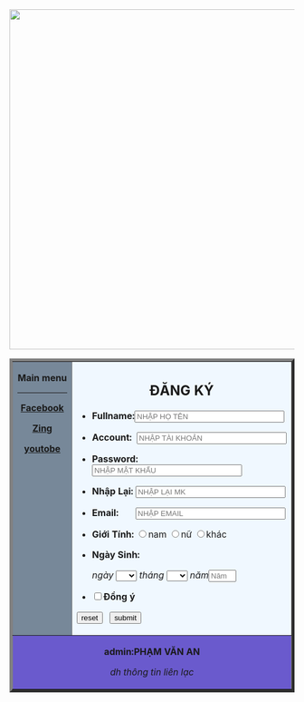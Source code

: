 ﻿<!DOCTYPE html>
<html>
<head>
<meta charset="UTF-8"/>
<title>bài tập về HTML</title>
</head>
<body background="http://khcn.cinet.vn/UserFiles/Image/Gallery/Photo/6247_1920x12000609152231.jpg">
<th>
<center><img src="https://encrypted-tbn2.gstatic.com/images?q=tbn:ANd9GcSzwZcexlxuJP1jnhrDVTVHP03zH2IW3-Plo-aI5g89j7W0Y6Ju" width="600"/></center>
</th>
<table width="600" border="5" align="center">
	<td width="160px" border="5"align="center" valign="top"bgcolor="LightSlateGray">
			<b><p>Main menu</p> 
			<hr></hr>
			<p><a href="https://www.facebook.com/Xiumin97" target="_blank">Facebook</a></p>
			<p><a href="http://mp3.zing.vn/" target="_blank">Zing</a></p>
			<p><a href="https://www.youtube.com/" target="_blank">youtobe</a></p>
		</nav>
	</td> 
	<td align="left"bgcolor="AliceBlue">
		<h2 align="center"> ĐĂNG KÝ</h2>
		<form name="submit" method="post">
	<ul>
		<li><b><p> Fullname:<input type="text" name="fname" size="30" placeholder="NHẬP HỌ TÊN" ></b>
		<li><b><p> Account:&nbsp;&nbsp;<input type="text" name="acc" size="30" placeholder="NHẬP TÀI KHOẢN"></b>
		<li><b><p> Password:<input type="password" name="pass" size="30" placeholder="NHẬP MẬT KHẨU"></b>
		<li><b><p> Nhập Lại:&nbsp;<input type="password" name="pass" size="30" placeholder="NHẬP LẠI MK"></b>
		<li><b><p> Email:&nbsp;&nbsp;&nbsp;&nbsp;&nbsp;&nbsp;&nbsp;<input type="email" name="mail" size="30" placeholder="NHẬP EMAIL"></b>
		<li><b><p> Giới Tính:</b>
		<label>
		<input type="radio" name="gioitinh" value="NAM" id="0"/>nam
		</label>
		<label>
		<input type="radio" name="gioitinh" value="NỮ" id="1"/>nữ
		</label>
		<label>
			<input type="radio" name="gioitinh" value="khác" id="2"/>khác
		</label>
		</p>
		<li><b><p> Ngày Sinh:</b>
		<br>
		<p><i>ngày</i>
			<select name="day"><option value="day"></option>
				<option value="ngày">01</option><option value="ngày">02</option><option value="ngày">03</option>
				<option value="ngày">04</option><option value="ngày">05</option><option value="ngày">06</option>
				<option value="ngày">07</option><option value="ngày">08</option><option value="ngày">09</option>
				<option value="ngày">10</option><option value="ngày">11</option><option value="ngày">12</option>
				<option value="ngày">13</option><option value="ngày">14</option><option value="ngày">15</option>
				<option value="ngày">16</option><option value="ngày">17</option><option value="ngày">18</option>
				<option value="ngày">19</option><option value="ngày">20</option><option value="ngày">21</option>
				<option value="ngày">22</option><option value="ngày">23</option><option value="ngày">24</option>
				<option value="ngày">25</option><option value="ngày">26</option><option value="ngày">27</option>
				<option value="ngày">28</option><option value="ngày">29</option><option value="ngày">30</option>
				<option value="ngày">31</option>
			</select>
			<i>tháng</i>
			<select name="month"><option value="tháng"></option>
				<option value="tháng"> 01</option><option value="tháng"> 02</option><option value="tháng"> 3</option>
				<option value="tháng"> 4</option><option value="tháng"> 5</option><option value="tháng"> 6</option>
				<option value="tháng"> 7</option><option value="tháng"> 8</option><option value="tháng"> 9</option>
				<option value="tháng"> 10</option><option value="tháng">11</option><option value="tháng">12</option>
			</select>
			<i>năm<input type="text" name="Năm" size="3" placeholder="Năm"></i>
		</p>
		<label>
			<li><b><input type="checkbox" name="đồng ý" value="Đồng ý" id="3"/>Đồng ý
		</label></b></li>
	</ul>
		<p><input type="reset" name="reset" value="reset">&nbsp;&nbsp;
		<input type="submit" name="submit" value="submit">
		</form>
	</td>
 <tr>
    <td colspan="2" border="5"align="center" bgcolor="SlateBlue">
		<b><p> admin:PHẠM VĂN AN</b>
		<i><p> dh thông tin liên lạc</i>
	</td>
 </tr>

</table>
</body>
</html>